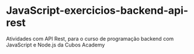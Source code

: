 # JavaScript-exercicios-backend-api-rest
Atividades com API Rest, para o curso de programação backend com JavaScript e Node.js da Cubos Academy
